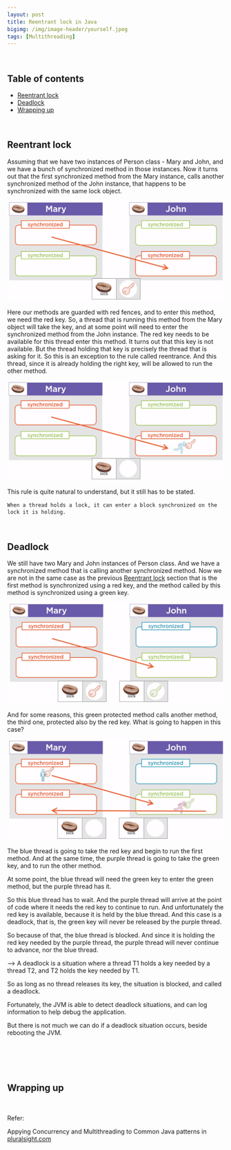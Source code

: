```yaml
---
layout: post
title: Reentrant lock in Java
bigimg: /img/image-header/yourself.jpeg
tags: [Multithreading]
---
```





<br>

## Table of contents
- [Reentrant lock](#reentrant-lock)
- [Deadlock](#deadlock)
- [Wrapping up](#wrapping-up)


<br>

## Reentrant lock
Assuming that we have two instances of Person class - Mary and John, and we have a bunch of synchronized method in those instances. Now it turns out that the first synchronized method from the Mary instance, calls another synchronized method of the John instance, that happens to be synchronized with the same lock object.

![](../img/Java/Multithreading/reentrant-lock/locks-are-reentrant.png)

Here our methods are guarded with red fences, and to enter this method, we need the red key. So, a thread that is running this method from the Mary object will take the key, and at some point will need to enter the synchronized method from the John instance. The red key needs to be available for this thread enter this method. It turns out that this key is not available. But the thread holding that key is precisely the thread that is asking for it. So this is an exception to the rule called reentrance. And this thread, since it is already holding the right key, will be allowed to run the other method.

![](../img/Java/Multithreading/reentrant-lock/reentrance-locks.png)

This rule is quite natural to understand, but it still has to be stated.

```
When a thread holds a lock, it can enter a block synchronized on the lock it is holding.
```

<br>

## Deadlock

We still have two Mary and John instances of Person class. And we have a synchronized method that is calling another synchronized method. Now we are not in the same case as the previous [Reentrant lock](#reentrant-lock) section that is the first method is synchronized using a red key, and the method called by this method is synchronized using a green key.

![](../img/Java/Multithreading/reentrant-lock/dead-lock.png)

And for some reasons, this green protected method calls another method, the third one, protected also by the red key. What is going to happen in this case?

![](../img/Java/Multithreading/reentrant-lock/dead-lock-1.png)

The blue thread is going to take the red key and begin to run the first method. And at the same time, the purple thread is going to take the green key, and to run the other method. 

At some point, the blue thread will need the green key to enter the green method, but the purple thread has it. 

So this blue thread has to wait. And the purple thread will arrive at the point of code where it needs the red key to continue to run. And unfortunately the red key is available, because it is held by the blue thread. And this case is a deadlock, that is, the green key will never be released by the purple thread.

So because of that, the blue thread is blocked. And since it is holding the red key needed by the purple thread, the purple thread will never continue to advance, nor the blue thread.

--> A deadlock is a situation where a thread T1 holds a key needed by a thread T2, and T2 holds the key needed by T1.

So as long as no thread releases its key, the situation is blocked, and called a deadlock.

Fortunately, the JVM is able to detect deadlock situations, and can log information to help debug the application.

But there is not much we can do if a deadlock situation occurs, beside rebooting the JVM.

<br>

## 





<br>

## Wrapping up




<br>

Refer:

Appying Concurrency and Multithreading to Common Java patterns in [pluralsight.com](pluralsight.com)